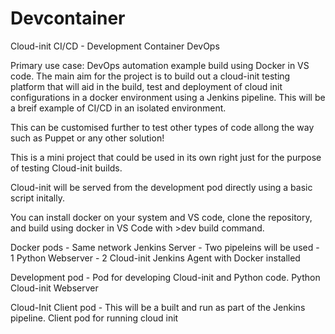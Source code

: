 # Devcontainer
Cloud-init CI/CD - Development Container DevOps



Primary use case: DevOps automation example build using Docker in VS code. The main aim for the project is to build out a cloud-init testing platform that will aid in the build, test and deployment of cloud init configurations in a docker environment using a Jenkins pipeline. This will be a breif example of CI/CD in an isolated environment.

This can be customised further to test other types of code allong the way such as Puppet or any other solution!

This is a mini project that could be used in its own right just for the purpose of testing Cloud-init builds.

Cloud-init will be served from the development pod directly using a basic script initally.

You can install docker on your system and VS code, clone the repository, and build using docker in VS Code with >dev build command.



Docker pods - Same network
  Jenkins Server - Two pipeleins will be used - 1 Python Webserver - 2 Cloud-init
  Jenkins Agent with Docker installed

Development pod - Pod for developing Cloud-init and Python code.
  Python
  Cloud-init Webserver

Cloud-Init Client pod - This will be a built and run as part of the Jenkins pipeline.
  Client pod for running cloud init



